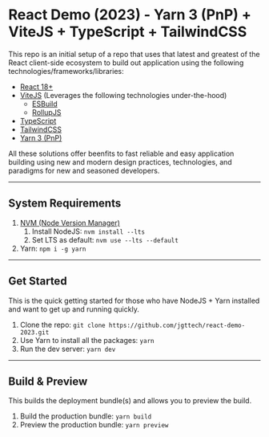 # React Demo (2023) - Yarn 3 (PnP) + ViteJS + TypeScript + TailwindCSS

This repo is an initial setup of a repo that uses that latest and greatest of the React client-side ecosystem to build out application using the following technologies/frameworks/libraries:

- [React 18+](https://react.dev/)
- [ViteJS](https://vitejs.dev/) (Leverages the following technologies under-the-hood)
  - [ESBuild](https://esbuild.github.io/)
  - [RollupJS](https://rollupjs.org/)
- [TypeScript](https://www.typescriptlang.org/)
- [TailwindCSS](https://tailwindcss.com/)
- [Yarn 3 (PnP)](https://yarnpkg.com/features/pnp)

All these solutions offer beenfits to fast reliable and easy application building using new and modern design practices, technologies, and paradigms for new and seasoned developers.

---

## System Requirements

1. [NVM (Node Version Manager)](https://github.com/nvm-sh/nvm)
   1. Install NodeJS: `nvm install --lts`
   2. Set LTS as default: `nvm use --lts --default`
2. Yarn: `npm i -g yarn`

---

## Get Started

This is the quick getting started for those who have NodeJS + Yarn installed and want to get up and running quickly.

1. Clone the repo: `git clone https://github.com/jgttech/react-demo-2023.git`
2. Use Yarn to install all the packages: `yarn`
3. Run the dev server: `yarn dev`

---

## Build & Preview

This builds the deployment bundle(s) and allows you to preview the build.

1. Build the production bundle: `yarn build`
2. Preview the production bundle: `yarn preview`
